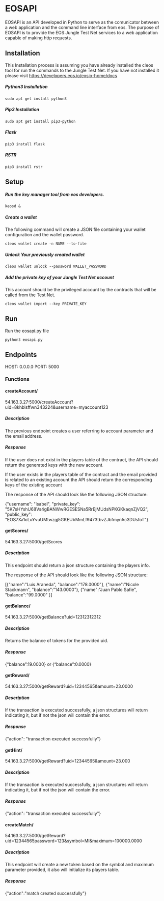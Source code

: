 # EOSAPI

EOSAPI is an API developed in Python to serve as the comunicator between a web application and the command line interface from eos. The purpose of EOSAPI is to provide the EOS Jungle Test Net services to a web application capable of making http requests.

## Installation

This Installation process is assuming you have already installed the cleos tool for run the commands to the Jungle Test Net. If you have not installed it please visit https://developers.eos.io/eosio-home/docs

##### Python3 Installation

```
sudo apt get install python3
```

##### Pip3 Installation
```
sudo apt get install pip3-python
```

##### Flask
```
pip3 install flask
```

##### RSTR
```
pip3 install rstr
```
## Setup
##### Run the key manager tool from eos developers.
```
keosd &
```
##### Create a wallet 

The following command will create a JSON file containing your wallet configuration and the wallet password.
```
cleos wallet create -n NAME --to-file
```
##### Unlock Your previously created wallet
```
cleos wallet unlock --password WALLET_PASSWORD
```

##### Add the private key of your Jungle Test Net account
This account should be the  privileged account by the contracts that will be called from the Test Net.
```
cleos wallet import --key PRIVATE_KEY
```
## Run
Run the eosapi.py file
```
python3 eosapi.py
```

## Endpoints
HOST: 0.0.0.0
PORT: 5000

### Functions

#### createAccount/

54.163.3.27:5000/createAccount?uid=8khblsffwn343224&username=myaccount123

##### Description

The previous endpoint creates a user referring to account parameter and the email address.

##### Response

If the user does not exist in the players table of the contract, the API should return the generated keys with the new account.

If the user exists in the players table of the contract and the email provided is related to an existing account the API should return the corresponding keys of the existing account

The response of the API should look like the following JSON structure:

{"username": "Isabel",
"private_key": "5K7sHYshU68Vs4gBANWwRGESESNa5RrEjMUdsNPKGKkaqnZjVQ2", 
"public_key": "EOS7Xa1oLuYvuUMtwzgj5GKEUbMmLf9473tbvZJbfmyn5c3DUsfoT"}

#### getScores/

54.163.3.27:5000/getScores

 ##### Description
This endpoint should return a json structure containing the players info.

The response of the API should look like the following JSON structure:

  

[{"name":"Luis Araneda",
"balance":"178.0000"},
{"name":"Nicole Stackmann",
"balance":"143.0000"},
{"name":"Juan Pablo Safie",
"balance":"99.0000"
}]

  
#### getBalance/

  
54.163.3.27:5000/getBalance?uid=12312312312

##### Description
Returns the balance of tokens for the provided uid.

##### Response

{“balance”:19.0000} or {“balance”:0.0000}

  
  

#### getReward/
54.163.3.27:5000/getReward?uid=12344565&amount=23.0000


##### Description
If the transaction is executed successfully, a json structures will return indicating it, but if not the json will contain the error.
##### Response

  

{"action": "transaction executed successfully"}

  

#### getHint/

54.163.3.27:5000/getReward?uid=12344565&amount=23.000

  

##### Description

If the transaction is executed successfully, a json structures will return indicating it, but if not the json will contain the error.

  

##### Response

  

{"action": "transaction executed successfully"}

  

#### createMatch/

54.163.3.27:5000/getReward?uid=12344565password=123&symbol=MI&maximum=100000.0000

  

##### Description

This endpoint will create a new token based on the symbol and maximum parameter provided, it also will initialize its players table.

  

##### Response

 
{"action":"match created successfully"}




